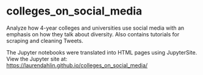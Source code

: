 # colleges_on_social_media
Analyze how 4-year colleges and universities use social media with an emphasis on how they talk about diversity. Also contains tutorials for scraping and cleaning Tweets.

The Jupyter notebooks were translated into HTML pages using JupyterSite. View the Jupyter site at: 
https://laurendahlin.github.io/colleges_on_social_media/ 
